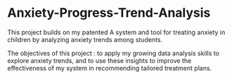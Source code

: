 # Anxiety-Progress-Trend-Analysis
This project builds on my patented A system and tool for treating anxiety in children by analyzing anxiety trends among students.

The objectives of this project : 
to apply my growing data analysis skills to explore anxiety trends, and to use these insights to improve the effectiveness of my system in recommending tailored treatment plans.
